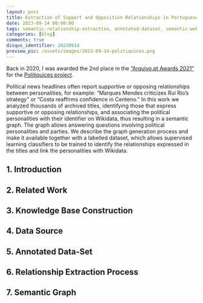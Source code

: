 ```yaml
---
layout: post
title: Extraction of Support and Opposition Relationships in Portuguese Political News Headlines
date: 2023-09-14 00:00:00
tags: semantic-relationship-extraction, annotated-dataset, semantic-web, political-science
categories: [blog]
comments: true
disqus_identifier: 20230914
preview_pic: /assets/images/2023-09-14-politiquices.png
---
```


Back in 2020, I was awarded the 2nd place in the [“Arquivo.pt Awards 2021”](https://sobre.arquivo.pt/en/meet-the-winners-of-the-arquivo-pt-award-2021) for the [Politiquices project](https://www.politiquices.pt).


Political news headlines often report supportive or opposing relationships between personalities, for
example: “Marques Mendes criticizes Rui Rio’s strategy” or “Costa reaffirms confidence in Centeno.” In this work we analyzed thousands of archived titles, identifying those that express supportive or opposing relationships, and associating the political personalities with their identifier on Wikidata, thus resulting in a semantic graph. The graph allows answering questions involving political personalities and parties. We describe the graph generation process and make it available together with a labelled dataset, which allows supervised learning classifiers to be trained to identify the relationships expressed in the titles and link the personalities with Wikidata.


## 1. Introduction


## 2. Related Work


## 3. Knowledge Base Construction


## 4. Data Source


## 5. Annotated Data-Set


## 6. Relationship Extraction Process


## 7. Semantic Graph